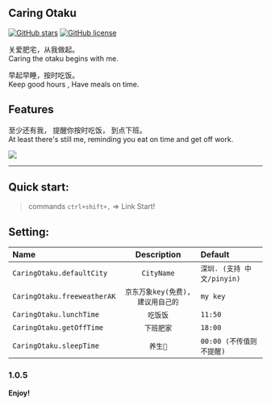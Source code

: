 ## Caring Otaku

[![GitHub stars](https://img.shields.io/github/stars/KaierChou/caring_otaku.svg)](https://github.com/KaierChou/caring_otaku)
[![GitHub license](https://img.shields.io/github/license/KaierChou/caring_otaku.svg)](https://github.com/KaierChou/caring_otaku) 


关爱肥宅，从我做起。  
Caring the otaku begins with me.   

早起早睡，按时吃饭。  
Keep good hours , Have meals on time.

## Features
至少还有我， 提醒你按时吃饭， 到点下班。   
 At least there's still me, reminding you eat on time and get off work.  
  
![](https://i.ibb.co/J3q1hkB/lunch.gif)  


***
## Quick start:  
> commands  ```ctrl+shift+,``` =>  Link Start!

## Setting:
| Name                        |      Description                |       Default                  |
| :-------------------------- | :-----------------------------: | :----------------------------- |
| `CaringOtaku.defaultCity`   | `CityName`                      |   `深圳. (支持 中文/pinyin)`    |
| `CaringOtaku.freeweatherAK` | `京东万象key(免费), 建议用自己的` |   `my key`                     |
| `CaringOtaku.lunchTime`     | `吃饭饭`                         |  `11:50`                       |
| `CaringOtaku.getOffTime`    | `下班肥家`                       |  `18:00`                       |
| `CaringOtaku.sleepTime`     | `养生🐒`                        |  `00:00 (不传值则不提醒) `       |


### 1.0.5

**Enjoy!**



